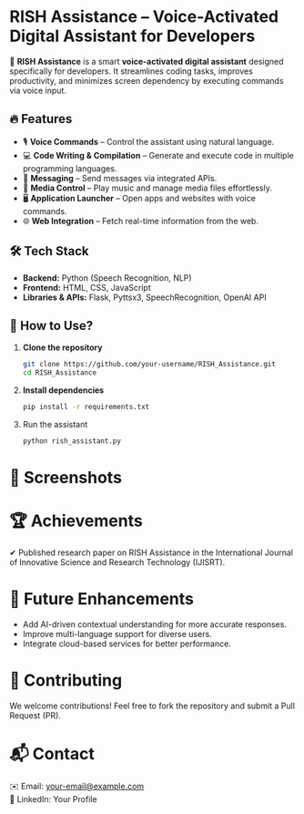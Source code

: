 # **RISH Assistance – Voice-Activated Digital Assistant for Developers**  

🚀 **RISH Assistance** is a smart **voice-activated digital assistant** designed specifically for developers. It streamlines coding tasks, improves productivity, and minimizes screen dependency by executing commands via voice input.  

## 🔥 **Features**  
- 🎙️ **Voice Commands** – Control the assistant using natural language.  
- 💻 **Code Writing & Compilation** – Generate and execute code in multiple programming languages.  
- 📩 **Messaging** – Send messages via integrated APIs.  
- 🎵 **Media Control** – Play music and manage media files effortlessly.  
- 🖥️ **Application Launcher** – Open apps and websites with voice commands.  
- 🌐 **Web Integration** – Fetch real-time information from the web.  

## 🛠 **Tech Stack**  
- **Backend:** Python (Speech Recognition, NLP)  
- **Frontend:** HTML, CSS, JavaScript  
- **Libraries & APIs:** Flask, Pyttsx3, SpeechRecognition, OpenAI API  

## 🎯 **How to Use?**  
1. **Clone the repository**  
   ```bash
   git clone https://github.com/your-username/RISH_Assistance.git
   cd RISH_Assistance
2. **Install dependencies**
      ```bash
      pip install -r requirements.txt
3. Run the assistant
     ```bash
     python rish_assistant.py

# 📸 **Screenshots**


# 🏆 **Achievements**
✔ Published research paper on RISH Assistance in the International Journal of Innovative Science and Research Technology (IJISRT).

# 📌 **Future Enhancements**
- Add AI-driven contextual understanding for more accurate responses.
- Improve multi-language support for diverse users.
- Integrate cloud-based services for better performance.

# 🤝 **Contributing**
We welcome contributions! Feel free to fork the repository and submit a Pull Request (PR).

# 📬 **Contact**
✉️ Email: your-email@example.com <br>
🔗 LinkedIn: Your Profile
